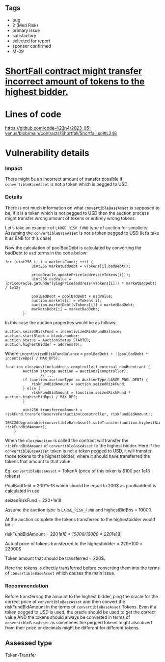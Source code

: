## Tags

- bug
- 2 (Med Risk)
- primary issue
- satisfactory
- selected for report
- sponsor confirmed
- M-09

# [ShortFall contract might transfer incorrect amount of tokens to the highest bidder.](https://github.com/code-423n4/2023-05-venus-findings/issues/222) 

# Lines of code

https://github.com/code-423n4/2023-05-venus/blob/main/contracts/Shortfall/Shortfall.sol#L248


# Vulnerability details

### Impact

There might be an incorrect amount of transfer possible if `convertibleBaseAsset` is not a token which is pegged to USD. 

### Details

There is not much information on what `convertibleBaseAsset` is supposed to be, if it is a token which is not pegged to USD then the auction process might transfer wrong amount of tokens or entirely wrong tokens.

Let’s take an example of `LARGE_RISK_FUND` type of auction for simplicity. Assuming the `convertibleBaseAsset` is not a token pegged to USD (let’s take it as BNB for this case)

Now the calculation of poolBadDebt is calculated by converting the badDebt to usd terms in the code below:

```solidity
for (uint256 i; i < marketsCount; ++i) {
            uint256 marketBadDebt = vTokens[i].badDebt();

            priceOracle.updatePrice(address(vTokens[i]));
            uint256 usdValue = (priceOracle.getUnderlyingPrice(address(vTokens[i])) * marketBadDebt) / 1e18;

            poolBadDebt = poolBadDebt + usdValue;
            auction.markets[i] = vTokens[i];
            auction.marketDebt[vTokens[i]] = marketBadDebt;
            marketsDebt[i] = marketBadDebt;
        }
```

In this case the auction properties would be as follows:

```solidity
auction.seizedRiskFund = incentivizedRiskFundBalance;
auction.startBlock = block.number;
auction.status = AuctionStatus.STARTED;
auction.highestBidder = address(0);
```

Where `incentivizedRiskFundBalance` = `poolBadDebt + ((poolBadDebt * incentiveBps) / MAX_BPS);` 

```solidity
function closeAuction(address comptroller) external nonReentrant {
        Auction storage auction = auctions[comptroller];
				// ...
        if (auction.auctionType == AuctionType.LARGE_POOL_DEBT) {
            riskFundBidAmount = auction.seizedRiskFund;
        } else {
            riskFundBidAmount = (auction.seizedRiskFund * auction.highestBidBps) / MAX_BPS;
        }

        uint256 transferredAmount = riskFund.transferReserveForAuction(comptroller, riskFundBidAmount);
        IERC20Upgradeable(convertibleBaseAsset).safeTransfer(auction.highestBidder, riskFundBidAmount); 
    }
```

When the `closeAuction`  is called the contract will transfer the `riskFundBidAmount` of `convertibleBaseAsset` to the highest bidder. Here if the `convertibleBaseAsset` token is not a token pegged to USD, it will transfer those tokens to the highest bidder, where it should have transferred the tokens that amount to that value. 

Eg:  `convertibleBaseAsset` = TokenA (price of this token is $100 per 1e18 tokens)

PoolBadDebt = 200*ie18 which should be equal to 200$ as poolbaddebt is calculated in usd

seizedRiskFund = 220*1e18

Assume the auction type is `LARGE_RISK_FUND` and highestBidBps = 10000. 

At the auction complete the tokens transferred to the highestbidder would be :

riskFundBidAmount = 220*1e18  * 10000/10000 = 220*1e18 

Actual price of tokens transferred to the highestbidder = 220*100 = 22000$ 

Token amount that should be transferred = 220$.

Here the tokens is directly transferred before converting them into the terms of `convertibleBaseAsset` which causes the main issue.

### Recommendation

Before transferring the amount to the highest bidder, ping the oracle for the correct price of `convertibleBaseAsset` and then convert the riskFundBidAmount in the terms of `convertibleBaseAsset` Tokens. Even if a token pegged to USD is used, the oracle should be used to get the correct value AND the tokens should always be converted in terms of  `convertibleBaseAsset` as sometimes the pegged tokens might also divert from their price or decimals might be different for different tokens.


## Assessed type

Token-Transfer